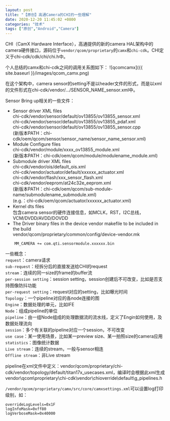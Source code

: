 ```yaml
---
layout: post
title: "【原创】高通Camera的CHI的一些理解"
date: 2020-12-20 11:45:02 +0800
categories: "技术"
tags: ["原创","Android","Camera"]
---
```

CHI（CamX Hardware Interface），高通提供的新的camera HAL架构中的camera硬件接口，源码位于`vendor/qcom/proprietary`的`camx`和`chi-cdk`。CHI定义于chi-cdk/cdk/chi/chi.h中。

个人总结的camx和chi-cdk之间的调用关系图如下：
![qcomcamx]({{ site.baseurl }}/images/qcom_camx.png)<br>

在这个架构中，camera sensor的setting不是以header文件的形式，而是以xml的文件形式在chi-cdk/vendor/.../SENSOR_NAME_sensor.xml中。

Sensor Bring up相关的一些文件：
- Sensor driver XML files<br>
chi-cdk/vendor/sensor/default/ov13855/ov13855_sensor.xml<br>
chi-cdk/vendor/sensor/default/ov13855/ov13855_pdaf.xml<br>
chi-cdk/vendor/sensor/default/ov13855/ov13855_sensor.cpp<br>
(新版本PATH：chi-cdk/oem/qcom/sensor/sensor_name/sensor_name_sensor.xml)<br>
- Module Configure files<br>
chi-cdk/vendor/module/xxxx_ov13855_module.xml<br>
(新版本PATH：chi-cdk/oem/qcom/module/modulename_module.xml)<br>
- Submodule driver XML files<br>
chi-cdk/vendor/ois/default_ois.xml<br>
chi-cdk/vendor/actuator/default/xxxxxx_actuator.xml<br>
chi-cdk/vendor/flash/xxx_sensor_flash.xml<br>
chi-cdk/vendor/eeprom/at24c32e_eeprom.xml<br>
(新版本PATH：chi-cdk/oem/qcom/sub-module-name/submodulename_submodule.xml)<br>
(e.g.：chi-cdk/oem/qcom/actuator/xxxxxx_actuator.xml)<br>
- Kernel dts files<br>
包含camera sensor的硬件连接信息，如MCLK，RST，I2C总线，VCM/DVDD/AVDD/DOVDD<br>
- The Driver binary files in the device vendor makefile to be included in the build<br>
vendor/qcom/proprietary/common/config/device-vendor.mk<br>
```
    MM_CAMERA += com.qti.sensormodule.xxxxxx.bin
```

一些概念：<br>
`request`：camera请求<br>
`sub-request`：经拆分后的直接发送给CHI的request<br>
`stream`：连续的同一size的frame的buffer流<br>
`per-session setting`：session setting，session创建后不可改变，比如是否支持图像防抖功能<br>
`per-request setting`：request对应的setting，比如曝光时间<br>
`Topology`：一个pipeline对应的各node连接的图<br>
`Engine`：数据处理的单元，比如IFE<br>
`Node`：组成pipeline的单位<br>
`pipeline`：由一组Node组成的处理数据流的流水线，定义了Engin如何使用，及数据处理流向<br>
`session`：多个有关联的pipeline对应一个session，不可改变<br>
`use case`：某一使用场景，比如某一preview size、某一拍照size的camera应用<br>
`statistics`：图像统计数据<br>
`Live stream`：连续的stream，一般与sensor相连<br>
`Offline stream`：非Live stream<br>

pipeline在xml文件中定义：vendor/qcom/proprietary/chi-cdk/vendor/topology/default/titan17x_usecases.xml，编译时会根据此xml生成vendor\qcom\proprietary\chi-cdk\vendor\chioverride\default\g_pipelines.h

`/vendor/qcom/proprietary/camx/src/core/camxsettings.xml`可以设置log打印级别，如：
```
overrideLogLevels=0x1F
logInfoMask=0xff80
logVerboseMask=0x40000
```
